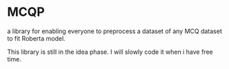 # MCQP
a library for enabling everyone to preprocess a dataset of any MCQ dataset to fit Roberta model. 

This library is still in the idea phase. I will slowly code it when i have free time.
